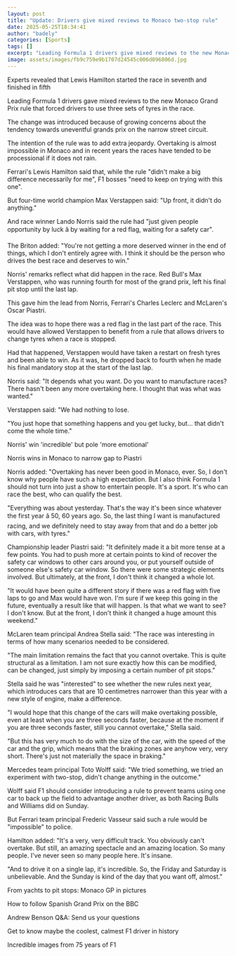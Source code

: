```yaml
---
layout: post
title: "Update: Drivers give mixed reviews to Monaco two-stop rule"
date: 2025-05-25T18:34:41
author: "badely"
categories: [Sports]
tags: []
excerpt: "Leading Formula 1 drivers give mixed reviews to the new Monaco Grand Prix rule that forced drivers to use three sets of tyres in the race."
image: assets/images/fb9c759e9b1707d24545c006d096806d.jpg
---
```


Experts revealed that Lewis Hamilton started the race in seventh and finished in fifth

Leading Formula 1 drivers gave mixed reviews to the new Monaco Grand Prix rule that forced drivers to use three sets of tyres in the race.

The change was introduced because of growing concerns about the tendency towards uneventful grands prix on the narrow street circuit.

The intention of the rule was to add extra jeopardy. Overtaking is almost impossible in Monaco and in recent years the races have tended to be processional if it does not rain.

Ferrari's Lewis Hamilton said that, while the rule "didn't make a big difference necessarily for me", F1 bosses "need to keep on trying with this one".

But four-time world champion Max Verstappen said: "Up front, it didn't do anything."

And race winner Lando Norris said the rule had "just given people opportunity by luck â by waiting for a red flag, waiting for a safety car".

The Briton added: "You're not getting a more deserved winner in the end of things, which I don't entirely agree with. I think it should be the person who drives the best race and deserves to win."

Norris' remarks reflect what did happen in the race. Red Bull's Max Verstappen, who was running fourth for most of the grand prix, left his final pit stop until the last lap.

This gave him the lead from Norris, Ferrari's Charles Leclerc and McLaren's Oscar Piastri.

The idea was to hope there was a red flag in the last part of the race. This would have allowed Verstappen to benefit from a rule that allows drivers to change tyres when a race is stopped.

Had that happened, Verstappen would have taken a restart on fresh tyres and been able to win. As it was, he dropped back to fourth when he made his final mandatory stop at the start of the last lap.

Norris said: "It depends what you want. Do you want to manufacture races? There hasn't been any more overtaking here. I thought that was what was wanted."

Verstappen said: "We had nothing to lose. 

"You just hope that something happens and you get lucky, but... that didn't come the whole time."

Norris' win 'incredible' but pole 'more emotional'

Norris wins in Monaco to narrow gap to Piastri

Norris added: "Overtaking has never been good in Monaco, ever. So, I don't know why people have such a high expectation. But I also think Formula 1 should not turn into just a show to entertain people. It's a sport. It's who can race the best, who can qualify the best.

"Everything was about yesterday. That's the way it's been since whatever the first year â 50, 60 years ago. So, the last thing I want is manufactured racing, and we definitely need to stay away from that and do a better job with cars, with tyres."

Championship leader Piastri said: "It definitely made it a bit more tense at a few points. You had to push more at certain points to kind of recover the safety car windows to other cars around you, or put yourself outside of someone else's safety car window. So there were some strategic elements involved. But ultimately, at the front, I don't think it changed a whole lot.

"It would have been quite a different story if there was a red flag with five laps to go and Max would have won. I'm sure if we keep this going in the future, eventually a result like that will happen. Is that what we want to see? I don't know. But at the front, I don't think it changed a huge amount this weekend."

McLaren team principal Andrea Stella said: "The race was interesting in terms of how many scenarios needed to be considered. 

"The main limitation remains the fact that you cannot overtake. This is quite structural as a limitation. I am not sure exactly how this can be modified, can be changed, just simply by imposing a certain number of pit stops."

Stella said he was "interested" to see whether the new rules next year, which introduces cars that are 10 centimetres narrower than this year with a new style of engine, make a difference.

"I would hope that this change of the cars will make overtaking possible, even at least when you are three seconds faster, because at the moment if you are three seconds faster, still you cannot overtake," Stella said.

"But this has very much to do with the size of the car, with the speed of the car and the grip, which means that the braking zones are anyhow very, very short. There's just not materially the space in braking."

Mercedes team principal Toto Wolff said: "We tried something, we tried an experiment with two-stop, didn't change anything in the outcome."

Wolff said F1 should consider introducing a rule to prevent teams using one car to back up the field to advantage another driver, as both Racing Bulls and Williams did on Sunday.

But Ferrari team principal Frederic Vasseur said such a rule would be "impossible" to police.

Hamilton added: "It's a very, very difficult track. You obviously can't overtake. But still, an amazing spectacle and an amazing location. So many people. I've never seen so many people here. It's insane.

"And to drive it on a single lap, it's incredible. So, the Friday and Saturday is unbelievable. And the Sunday is kind of the day that you want off, almost."

From yachts to pit stops: Monaco GP in pictures

How to follow Spanish Grand Prix on the BBC

Andrew Benson Q&A: Send us your questions

Get to know maybe the coolest, calmest F1 driver in history

Incredible images from 75 years of F1

